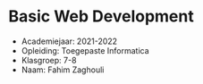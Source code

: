 # Basic Web Development

- Academiejaar: 2021-2022
- Opleiding: Toegepaste Informatica
- Klasgroep: 7-8
- Naam: Fahim Zaghouli

